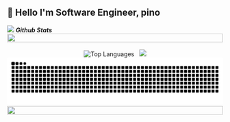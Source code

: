 ## 👋 Hello I'm Software Engineer, pino

<img src="https://media.giphy.com/media/iY8CRBdQXODJSCERIr/giphy.gif" width="35">&nbsp;***Github Stats***
<img src="https://i.imgur.com/dBaSKWF.gif" height="20" width="100%">

<div align="center">
    <img src="https://github-readme-stats.vercel.app/api?username=pinomaker-hoo&theme=ayu-mirage&show_icons=true&hide_border=true&count_private=true" alt="Top Languages" height="150" />
  &nbsp;
  <img src="https://github-readme-stats.vercel.app/api/top-langs/?username=pinomaker-hoo&theme=ayu-mirage&show_icons=true&hide_border=true&layout=compact" height="150" />
</div>


<img src="https://raw.githubusercontent.com/pinomaker-hoo/pinomaker-hoo/output/snake.svg" alt="Snake animation" />
    
<img src="https://i.imgur.com/dBaSKWF.gif" height="20" width="100%">
<!-- <div align="center" style="display: flex; align-items: center; justify-content: center;">
    <img src="https://github.com/pinomaker-hoo/assets/3dcdd41e-3ba5-4ea2-8c0c-eee23b80f43b" width="30">
    <img alt="visitors counter" src="https://profile-counter.glitch.me/hernandezraymondm/count.svg">    
    <img src="https://github.com/pinomaker-hoo/assets/3dcdd41e-3ba5-4ea2-8c0c-eee23b80f43b" width="30">
</div>
 -->
